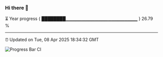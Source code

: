 ### Hi there 👋

⏳ Year progress { ████████▁▁▁▁▁▁▁▁▁▁▁▁▁▁▁▁▁▁▁▁▁▁ } 26.79 %

---

⏰ Updated on Tue, 08 Apr 2025 18:34:32 GMT

![Progress Bar CI](https://github.com/DhruviPatel157/GitHub-Actions-Demo/workflows/Progress%20Bar%20CI/badge.svg)
